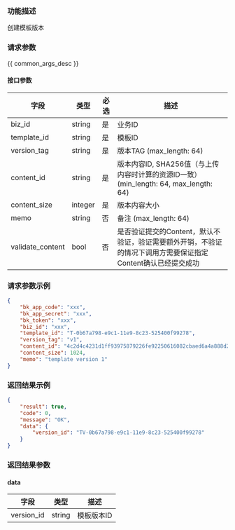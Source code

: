 ### 功能描述

创建模板版本

### 请求参数

{{ common_args_desc }}

#### 接口参数

| 字段             |  类型      | 必选   |  描述      |
|------------------|------------|--------|------------|
| biz_id           |  string    | 是     | 业务ID     |
| template_id      |  string    | 是     | 模板ID     |
| version_tag      |  string    | 是     | 版本TAG  (max_length: 64)  |
| content_id       |  string    | 是     | 版本内容ID, SHA256值（与上传内容时计算的资源ID一致）(min_length: 64, max_length: 64) |
| content_size     |  integer   | 是     | 版本内容大小 |
| memo             |  string    | 否     | 备注 (max_length: 64) |
| validate_content |  bool      | 否     | 是否验证提交的Content，默认不验证，验证需要额外开销，不验证的情况下调用方需要保证指定Content确认已经提交成功 |

### 请求参数示例

```json
{
    "bk_app_code": "xxx",
    "bk_app_secret": "xxx",
    "bk_token": "xxx",
    "biz_id": "xxx",
    "template_id": "T-0b67a798-e9c1-11e9-8c23-525400f99278",
    "version_tag": "v1",
    "content_id": "4c2d4c4231d1ff93975879226fe92250616082cbaed6a4a888d2adc490ba9b44",
    "content_size": 1024,
    "memo": "template version 1"
}
```

### 返回结果示例

```json
{
    "result": true,
    "code": 0,
    "message": "OK",
    "data": {
        "version_id": "TV-0b67a798-e9c1-11e9-8c23-525400f99278"
    }
}
```

### 返回结果参数

#### data

| 字段       | 类型   | 描述       |
|------------|--------|------------|
| version_id | string | 模板版本ID |
